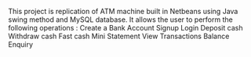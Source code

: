This project is replication of ATM machine built in Netbeans using Java swing method and MySQL database.
It allows the user to perform the following operations :
Create a Bank Account
Signup
Login
Deposit cash
Withdraw cash
Fast cash 
Mini Statement
View Transactions
Balance Enquiry
